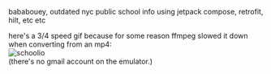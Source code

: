 bababouey, outdated nyc public school info using jetpack compose, retrofit, hilt, etc etc  

here's a 3/4 speed gif because for some reason ffmpeg slowed it down when converting from an mp4:  
![schoolio](https://github.com/taitsmith/schoolio/assets/18432394/8fc3ce89-8f77-4984-8622-637cfef828f2)  
(there's no gmail account on the emulator.)
